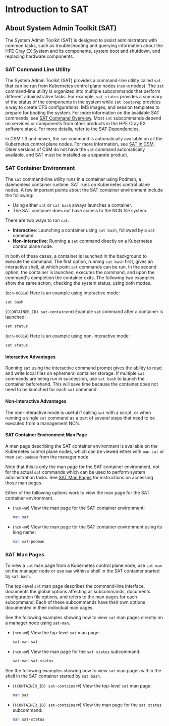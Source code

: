 # Introduction to SAT

## About System Admin Toolkit (SAT)

The System Admin Toolkit (SAT) is designed to assist administrators with common tasks, such as
troubleshooting and querying information about the HPE Cray EX System and its components, system
boot and shutdown, and replacing hardware components.

### SAT Command Line Utility

The System Admin Toolkit (SAT) provides a command-line utility called `sat` that can be run from
Kubernetes control plane nodes (`ncn-m` nodes). The `sat` command-line utility is organized into
multiple subcommands that perform different administrative tasks. For example, `sat status` provides
a summary of the status of the components in the system while `sat bootprep` provides a way to
create CFS configurations, IMS images, and session templates to prepare for booting the system. For
more information on the available SAT commands, see [SAT Command Overview](SAT_Command_Overview.md).
Most `sat` subcommands depend on services or components from other products in the HPE Cray EX software stack.
For more details, refer to the [SAT Dependencies](SAT_Dependencies.md).

In CSM 1.3 and newer, the `sat` command is automatically available on all the Kubernetes control
plane nodes. For more information, see [SAT in CSM](SAT_in_CSM.md). Older versions of CSM do not
have the `sat` command automatically available, and SAT must be installed as a separate product.

### SAT Container Environment

The `sat` command-line utility runs in a container using Podman, a daemonless container runtime. SAT
runs on Kubernetes control plane nodes. A few important points about the SAT container environment
include the following:

- Using either `sat` or `sat bash` always launches a container.
- The SAT container does not have access to the NCN file system.

There are two ways to run `sat`.

- **Interactive**: Launching a container using `sat bash`, followed by a `sat` command.
- **Non-interactive**: Running a `sat` command directly on a Kubernetes control plane node.

In both of these cases, a container is launched in the background to execute the command. The first
option, running `sat bash` first, gives an interactive shell, at which point `sat` commands can be
run. In the second option, the container is launched, executes the command, and upon the command's
completion the container exits. The following two examples show the same action, checking the system
status, using both modes.

(`ncn-m001#`) Here is an example using interactive mode:

```bash
sat bash
```

(`(CONTAINER_ID) sat-container#`) Example `sat` command after a container is launched:

```bash
sat status
```

(`ncn-m001#`) Here is an example using non-interactive mode:

```bash
sat status
```

#### Interactive Advantages

Running `sat` using the interactive command prompt gives the ability to read and write local files
on ephemeral container storage. If multiple `sat` commands are being run in succession, use `sat
bash` to launch the container beforehand. This will save time because the container does not need to
be launched for each `sat` command.

#### Non-interactive Advantages

The non-interactive mode is useful if calling `sat` with a script, or when running a single `sat`
command as a part of several steps that need to be executed from a management NCN.

#### SAT Container Environment Man Page

A man page describing the SAT container environment is available on the Kubernetes control plane
nodes, which can be viewed either with `man sat` or man `sat-podman` from the manager node.

Note that this is only the man page for the SAT container environment, not for the actual `sat`
commands which can be used to perform system administration tasks. See
[SAT Man Pages](#sat-man-pages) for instructions on accessing those man pages.

Either of the following options work to view the man page for the SAT container environment.

- (`ncn-m#`) View the man page for the SAT container environment:

  ```bash
  man sat
  ```

- (`ncn-m#`) View the man page for the SAT container environment using its long name:

  ```bash
  man sat-podman
  ```

### SAT Man Pages

To view a `sat` man page from a Kubernetes control plane node, use `sat-man` on the manager node or
use `man` within a shell in the SAT container started by `sat bash`.

The top-level `sat` man page describes the command-line interface, documents the global options
affecting all subcommands, documents configuration file options, and refers to the man pages for
each subcommand. Each of these subcommands have their own options documented in their individual man
pages.

See the following examples showing how to view `sat` man pages directly on a manager node using
`sat-man`.

- (`ncn-m#`) View the top-level `sat` man page:

  ```bash
  sat-man sat
  ```

- (`ncn-m#`) View the man page for the `sat status` subcommand:

  ```bash
  sat-man sat-status
  ```

See the following examples showing how to view `sat` man pages within the shell in the SAT container
started by `sat bash`.

- (`(CONTAINER_ID) sat-container#`) View the top-level `sat` man page:

  ```bash
  man sat
  ```

- (`(CONTAINER_ID) sat-container#`) View the man page for the `sat status` subcommand:

  ```bash
  man sat-status
  ```
